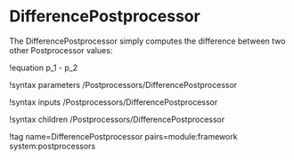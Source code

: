 # DifferencePostprocessor

The DifferencePostprocessor simply computes the difference between two other Postprocessor values:

!equation
p_1 - p_2

!syntax parameters /Postprocessors/DifferencePostprocessor

!syntax inputs /Postprocessors/DifferencePostprocessor

!syntax children /Postprocessors/DifferencePostprocessor

!tag name=DifferencePostprocessor pairs=module:framework system:postprocessors
